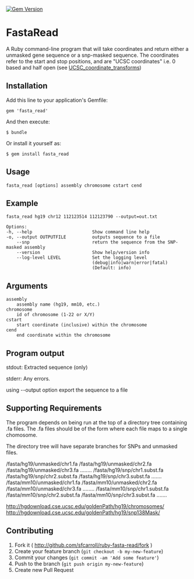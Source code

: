 [![Gem Version](https://badge.fury.io/rb/fasta_read.svg)](http://badge.fury.io/rb/fasta_read)
# FastaRead

A Ruby command-line program that will take coordinates and return either a unmasked gene sequence or a snp-masked sequence. The coordinates refer to the start and stop positions, and are "UCSC coordinates" i.e. 0 based and half open (see [UCSC_coordinate_transforms](http://genomewiki.ucsc.edu/index.php/Coordinate_Transforms)) 

## Installation

Add this line to your application's Gemfile:

    gem 'fasta_read'

And then execute:

    $ bundle

Or install it yourself as:

    $ gem install fasta_read

## Usage

    fasta_read [options] assembly chromosome cstart cend

## Example

    fasta_read hg19 chr12 112123514 112123790 --output=out.txt
    
    Options:
    -h, --help                       Show command line help
    -o, --output OUTPUTFILE          outputs sequence to a file
        --snp                        return the sequence from the SNP-masked assembly
        --version                    Show help/version info
        --log-level LEVEL            Set the logging level
                                     (debug|info|warn|error|fatal)
                                     (Default: info)

## Arguments

    assembly
        assembly name (hg19, mm10, etc.)
    chromosome
        id of chromosome (1-22 or X/Y)
    cstart
        start coordinate (inclusive) within the chromosome
    cend
        end coordinate within the chromosome

## Program output

stdout: Extracted sequence (only)

stderr: Any errors.

using --output option export the sequence to a file

## Supporting Requirements

The program depends on being run at the top of a directory tree containing .fa files. The .fa files should be of the form where each file maps to a single chomosome.

The directory tree will have separate branches for SNPs and unmasked files.

/fasta/hg19/unmasked/chr1.fa
/fasta/hg19/unmasked/chr2.fa
/fasta/hg19/unmasked/chr3.fa
........
/fasta/hg19/snp/chr1.subst.fa
/fasta/hg19/snp/chr2.subst.fa
/fasta/hg19/snp/chr3.subst.fa
.......
/fasta/mm10/unmasked/chr1.fa
/fasta/mm10/unmasked/chr2.fa
/fasta/mm10/unmasked/chr3.fa
........
/fasta/mm10/snp/chr1.subst.fa
/fasta/mm10/snp/chr2.subst.fa
/fasta/mm10/snp/chr3.subst.fa
.......

http://hgdownload.cse.ucsc.edu/goldenPath/hg19/chromosomes/
http://hgdownload.cse.ucsc.edu/goldenPath/hg19/snp138Mask/

## Contributing

1. Fork it ( http://github.com/sfcarroll/ruby-fasta-read/fork )
2. Create your feature branch (`git checkout -b my-new-feature`)
3. Commit your changes (`git commit -am 'Add some feature'`)
4. Push to the branch (`git push origin my-new-feature`)
5. Create new Pull Request
